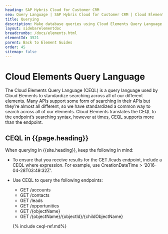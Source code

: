 ```yaml
---
heading: SAP Hybris Cloud for Customer CRM
seo: Query Language | SAP Hybris Cloud for Customer CRM | Cloud Elements API Docs
title: Querying
description: Make database queries using Cloud Elements Query Language.
layout: sidebarelementdoc
breadcrumbs: /docs/elements.html
elementId: 3521
parent: Back to Element Guides
order: 45
sitemap: false
---
```


# Cloud Elements Query Language

The Cloud Elements Query Language (CEQL) is a query language used by Cloud Elements to standardize searching across all of our different elements. Many APIs support some form of searching in their APIs but they’re almost all different, so we have standardized a common way to search across all of our elements. Cloud Elements translates the CEQL to the endpoint’s searching syntax, however at times, CEQL supports more than the endpoint.

## CEQL in {{page.heading}}

When querying in {{site.heading}}, keep the following in mind:

* To ensure that you receive results for the GET /leads endpoint, include a CEQL where expression. For example, use CreationDateTime > ‘2016-04-28T03:49:32Z’.
* Use CEQL to query the following endpoints:
  * GET /accounts
  * GET /contacts
  * GET /leads
  * GET /opportunities
  * GET /{objectName}
  * GET /{objectName}/{objectId}/{childObjectName}

  {% include ceql-ref.md%}
